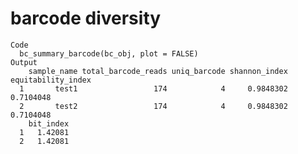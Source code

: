 # barcode diversity

    Code
      bc_summary_barcode(bc_obj, plot = FALSE)
    Output
        sample_name total_barcode_reads uniq_barcode shannon_index equitability_index
      1       test1                 174            4     0.9848302          0.7104048
      2       test2                 174            4     0.9848302          0.7104048
        bit_index
      1   1.42081
      2   1.42081


